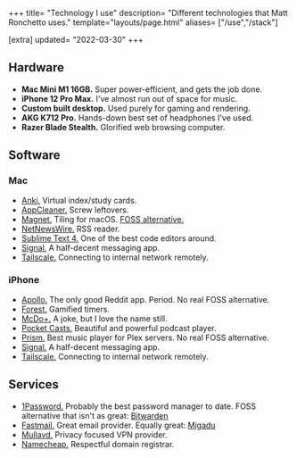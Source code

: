 +++
title= "Technology I use"
description= "Different technologies that Matt Ronchetto uses."
template="layouts/page.html"
aliases= ["/use","/stack"]

[extra]
updated= "2022-03-30"
+++

## Hardware
- **Mac Mini M1 16GB.** Super power-efficient, and gets the job done.
- **iPhone 12 Pro Max.** I've almost run out of space for music.
- **Custom built desktop.** Used purely for gaming and rendering.
- **AKG K712 Pro.** Hands-down best set of headphones I've used.
- **Razer Blade Stealth.** Glorified web browsing computer.

## Software
### Mac
- [Anki.](https://apps.ankiweb.net) Virtual index/study cards.
- [AppCleaner.](https://freemacsoft.net/appcleaner/) Screw leftovers.
- [Magnet.](https://apps.apple.com/fr/app/magnet/id441258766) Tiling for macOS. [FOSS alternative.](https://github.com/rxhanson/Rectangle)
- [NetNewsWire.](https://netnewswire.com/) RSS reader.
- [Sublime Text 4.](https://www.sublimetext.com/) One of the best code editors around.
- [Signal.](https://signal.org/fr/) A half-decent messaging app.
- [Tailscale.](https://tailscale.com) Connecting to internal network remotely.

### iPhone
- [Apollo.](https://apolloapp.io/) The only good Reddit app. Period. No real FOSS alternative.
- [Forest.](https://forestapp.cc/) Gamified timers.
- [McDo+.](https://mcdonalds.fr/) A joke, but I love the name still.
- [Pocket Casts.](https://pocketcasts.com) Beautiful and powerful podcast player.
- [Prism.](https://prism-music.app/) Best music player for Plex servers. No real FOSS alternative.
- [Signal.](https://signal.org) A half-decent messaging app.
- [Tailscale.](https://tailscale.com) Connecting to internal network remotely.

## Services
- [1Password.](https://1password.com) Probably the best password manager to date. FOSS alternative that isn't as great: [Bitwarden](https://bitwarden.com)
- [Fastmail.](https://www.fastmail.com/) Great email provider. Equally great: [Migadu](https://www.migadu.com/)
- [Mullavd.](https://mullvad.net/fr/) Privacy focused VPN provider.
- [Namecheap.](https://www.namecheap.com) Respectful domain registrar.

